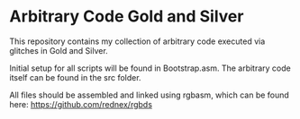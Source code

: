 # Arbitrary Code Gold and Silver
This repository contains my collection of arbitrary code executed via glitches in Gold and Silver.

Initial setup for all scripts will be found in Bootstrap.asm. The arbitrary code itself can be found in the src folder.

All files should be assembled and linked using rgbasm, which can be found here:
https://github.com/rednex/rgbds